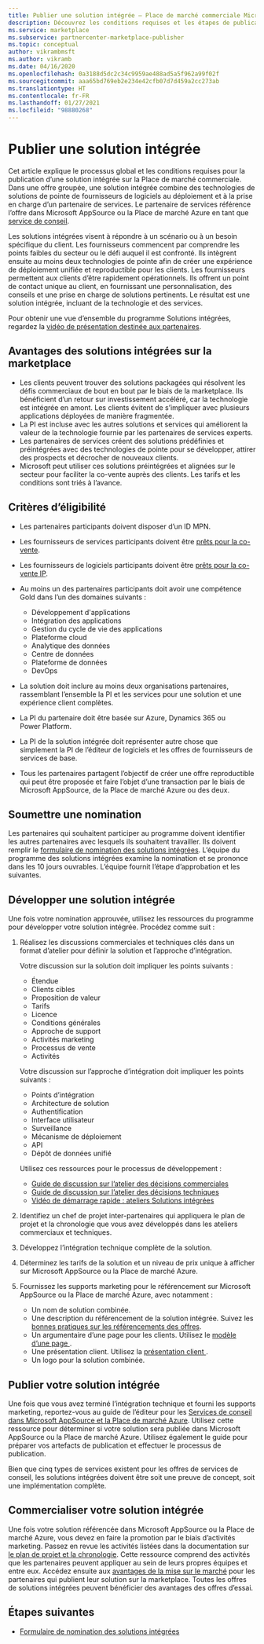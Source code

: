 ```yaml
---
title: Publier une solution intégrée – Place de marché commerciale Microsoft
description: Découvrez les conditions requises et les étapes de publication de solutions intégrées sur Microsoft AppSource et la Place de marché Azure.
ms.service: marketplace
ms.subservice: partnercenter-marketplace-publisher
ms.topic: conceptual
author: vikrambmsft
ms.author: vikramb
ms.date: 04/16/2020
ms.openlocfilehash: 0a3188d5dc2c34c9959ae488ad5a5f962a99f02f
ms.sourcegitcommit: aaa65bd769eb2e234e42cfb07d7d459a2cc273ab
ms.translationtype: HT
ms.contentlocale: fr-FR
ms.lasthandoff: 01/27/2021
ms.locfileid: "98880268"
---
```

# <a name="publish-an-integrated-solution"></a>Publier une solution intégrée

Cet article explique le processus global et les conditions requises pour la publication d’une solution intégrée sur la Place de marché commerciale. Dans une offre groupée, une solution intégrée combine des technologies de solutions de pointe de fournisseurs de logiciels au déploiement et à la prise en charge d’un partenaire de services. Le partenaire de services référence l’offre dans Microsoft AppSource ou la Place de marché Azure en tant que [service de conseil](./plan-consulting-service-offer.md).

Les solutions intégrées visent à répondre à un scénario ou à un besoin spécifique du client. Les fournisseurs commencent par comprendre les points faibles du secteur ou le défi auquel il est confronté. Ils intègrent ensuite au moins deux technologies de pointe afin de créer une expérience de déploiement unifiée et reproductible pour les clients. Les fournisseurs permettent aux clients d’être rapidement opérationnels. Ils offrent un point de contact unique au client, en fournissant une personnalisation, des conseils et une prise en charge de solutions pertinents. Le résultat est une solution intégrée, incluant de la technologie et des services.

Pour obtenir une vue d’ensemble du programme Solutions intégrées, regardez la [vidéo de présentation destinée aux partenaires](https://partner.microsoft.com/asset/detail/integrated-solutions-program-overview-for-partners-mp4).

## <a name="benefits-of-integrated-solutions-in-the-marketplace"></a>Avantages des solutions intégrées sur la marketplace

* Les clients peuvent trouver des solutions packagées qui résolvent les défis commerciaux de bout en bout par le biais de la marketplace. Ils bénéficient d’un retour sur investissement accéléré, car la technologie est intégrée en amont. Les clients évitent de s’impliquer avec plusieurs applications déployées de manière fragmentée.
* La PI est incluse avec les autres solutions et services qui améliorent la valeur de la technologie fournie par les partenaires de services experts.
* Les partenaires de services créent des solutions prédéfinies et préintégrées avec des technologies de pointe pour se développer, attirer des prospects et décrocher de nouveaux clients.
* Microsoft peut utiliser ces solutions préintégrées et alignées sur le secteur pour faciliter la co-vente auprès des clients. Les tarifs et les conditions sont triés à l’avance.

## <a name="eligibility-criteria"></a>Critères d’éligibilité

* Les partenaires participants doivent disposer d’un ID MPN.
* Les fournisseurs de services participants doivent être [prêts pour la co-vente](/legal/marketplace/certification-policies#3000-requirements-for-co-sell-status).
* Les fournisseurs de logiciels participants doivent être [prêts pour la co-vente IP](/legal/marketplace/certification-policies#3000-requirements-for-co-sell-status).
* Au moins un des partenaires participants doit avoir une compétence Gold dans l’un des domaines suivants :
    - Développement d'applications
    - Intégration des applications
    - Gestion du cycle de vie des applications
    - Plateforme cloud
    - Analytique des données
    - Centre de données
    - Plateforme de données
    - DevOps

* La solution doit inclure au moins deux organisations partenaires, rassemblant l’ensemble la PI et les services pour une solution et une expérience client complètes.
* La PI du partenaire doit être basée sur Azure, Dynamics 365 ou Power Platform.
* La PI de la solution intégrée doit représenter autre chose que simplement la PI de l’éditeur de logiciels et les offres de fournisseurs de services de base.
* Tous les partenaires partagent l’objectif de créer une offre reproductible qui peut être proposée et faire l’objet d’une transaction par le biais de Microsoft AppSource, de la Place de marché Azure ou des deux.

## <a name="submit-a-nomination"></a>Soumettre une nomination

Les partenaires qui souhaitent participer au programme doivent identifier les autres partenaires avec lesquels ils souhaitent travailler. Ils doivent remplir le [formulaire de nomination des solutions intégrées](https://aka.ms/AA5qicu). L’équipe du programme des solutions intégrées examine la nomination et se prononce dans les 10 jours ouvrables. L’équipe fournit l’étape d’approbation et les suivantes.

## <a name="develop-an-integrated-solution"></a>Développer une solution intégrée

Une fois votre nomination approuvée, utilisez les ressources du programme pour développer votre solution intégrée. Procédez comme suit :

1. Réalisez les discussions commerciales et techniques clés dans un format d’atelier pour définir la solution et l’approche d’intégration.

    Votre discussion sur la solution doit impliquer les points suivants :
    * Étendue
    * Clients cibles
    * Proposition de valeur
    * Tarifs
    * Licence
    * Conditions générales
    * Approche de support
    * Activités marketing
    * Processus de vente
    * Activités

    Votre discussion sur l’approche d’intégration doit impliquer les points suivants :
    * Points d’intégration
    * Architecture de solution
    * Authentification
    * Interface utilisateur
    * Surveillance
    * Mécanisme de déploiement
    * API
    * Dépôt de données unifié

    Utilisez ces ressources pour le processus de développement :

    * [Guide de discussion sur l’atelier des décisions commerciales](https://aka.ms/AA5qicx)
    * [Guide de discussion sur l’atelier des décisions techniques](https://aka.ms/AA5qid1)
    * [Vidéo de démarrage rapide : ateliers Solutions intégrées](https://partner.microsoft.com/asset/detail/integrated-solutions-workshop-quickstart-guide-mp4)

1. Identifiez un chef de projet inter-partenaires qui appliquera le plan de projet et la chronologie que vous avez développés dans les ateliers commerciaux et techniques.

1. Développez l’intégration technique complète de la solution.

1. Déterminez les tarifs de la solution et un niveau de prix unique à afficher sur Microsoft AppSource ou la Place de marché Azure.

1. Fournissez les supports marketing pour le référencement sur Microsoft AppSource ou la Place de marché Azure, avec notamment :

    * Un nom de solution combinée.
    * Une description du référencement de la solution intégrée. Suivez les [bonnes pratiques sur les référencements des offres](./gtm-offer-listing-best-practices.md).
    * Un argumentaire d’une page pour les clients. Utilisez le [modèle d’une page ](https://aka.ms/AA5s08a).
    * Une présentation client. Utilisez la [présentation client ](https://aka.ms/AA5s7ql).
    * Un logo pour la solution combinée.

## <a name="publish-your-integrated-solution"></a>Publier votre solution intégrée

Une fois que vous avez terminé l’intégration technique et fourni les supports marketing, reportez-vous au guide de l’éditeur pour les [Services de conseil dans Microsoft AppSource et la Place de marché Azure](./plan-consulting-service-offer.md). Utilisez cette ressource pour déterminer si votre solution sera publiée dans Microsoft AppSource ou la Place de marché Azure. Utilisez également le guide pour préparer vos artefacts de publication et effectuer le processus de publication.

Bien que cinq types de services existent pour les offres de services de conseil, les solutions intégrées doivent être soit une preuve de concept, soit une implémentation complète.

## <a name="go-to-market-with-your-integrated-solution"></a>Commercialiser votre solution intégrée

Une fois votre solution référencée dans Microsoft AppSource ou la Place de marché Azure, vous devez en faire la promotion par le biais d’activités marketing. Passez en revue les activités listées dans la documentation sur [le plan de projet et la chronologie](https://aka.ms/AA5qiuc). Cette ressource comprend des activités que les partenaires peuvent appliquer au sein de leurs propres équipes et entre eux. Accédez ensuite aux [avantages de la mise sur le marché](./gtm-your-marketplace-benefits.md#list-trial-and-consulting-benefits) pour les partenaires qui publient leur solution sur la marketplace. Toutes les offres de solutions intégrées peuvent bénéficier des avantages des offres d’essai.

## <a name="next-steps"></a>Étapes suivantes

- [Formulaire de nomination des solutions intégrées](https://aka.ms/AA5qicu)